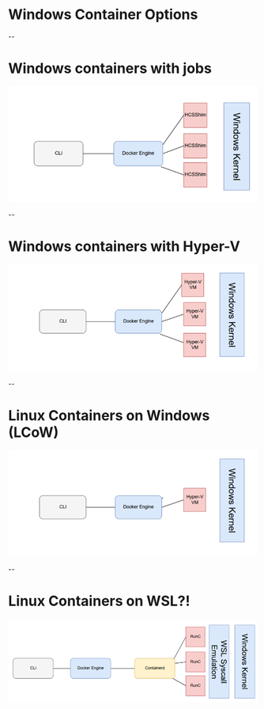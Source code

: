 # Windows Container Options

--

# Windows containers with jobs

<img src="/images/windows-containers-hcsshim.png"/>

--

# Windows containers with Hyper-V

<img src="/images/windows-containers-hyper-v.png"/>

--

# Linux Containers on Windows (LCoW)

<img src="/images/windows-containers-lcow.png"/>

--

# Linux Containers on WSL?!

<img src="/images/windows-containers-wsl.png"/>